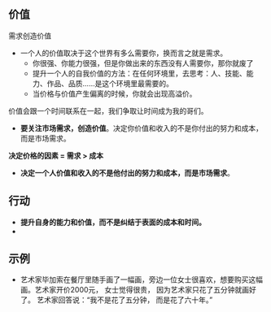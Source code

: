 



## 价值

需求创造价值

* 一个人的价值取决于这个世界有多么需要你，换而言之就是需求。
  * 你很强、你能力很强，但是你做出来的东西没有人需要你，那你就废了
  * 提升一个人的自我价值的方法：在任何环境里，去思考：人、技能、能力、作品、品质……是这个环境里最需要的。
  * 当价格与价值产生偏离的时候，你就会出现高溢价。

价值会跟一个时间联系在一起，我们争取让时间成为我的哥们。

* **要关注市场需求，创造价值**。决定你价值和收入的不是你付出的努力和成本，而是市场需求。


**决定价格的因素 = 需求 > 成本**

* **决定一个人价值和收入的不是他付出的努力和成本，而是市场需求**。

  



## 行动

* **提升自身的能力和价值，而不是纠结于表面的成本和时间。**
* 

## 示例

* 艺术家毕加索在餐厅里随手画了一幅画，旁边一位女士很喜欢，想要购买这幅画。艺术家开价2000元， 女士觉得很贵， 因为艺术家只花了五分钟就画好了。 艺术家回答说：“我不是花了五分钟， 而是花了六十年。”